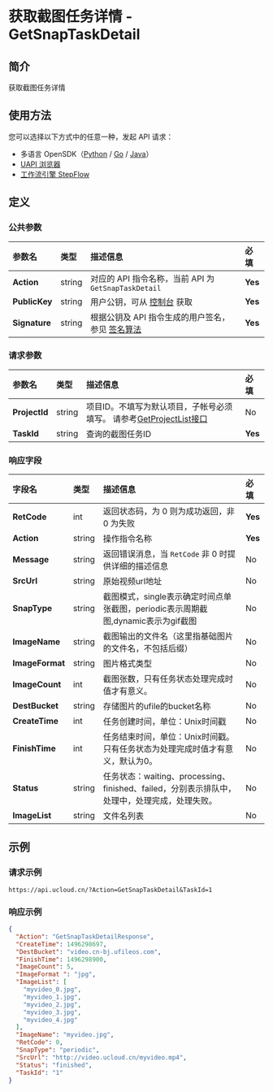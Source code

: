 # 获取截图任务详情 - GetSnapTaskDetail

## 简介

获取截图任务详情





## 使用方法

您可以选择以下方式中的任意一种，发起 API 请求：
- 多语言 OpenSDK（[Python](https://github.com/ucloud/ucloud-sdk-python3) / [Go](https://github.com/ucloud/ucloud-sdk-go) / [Java](https://github.com/ucloud/ucloud-sdk-java)）
- [UAPI 浏览器](https://console.ucloud.cn/uapi/detail?id=GetSnapTaskDetail)
- [工作流引擎 StepFlow](https://console.ucloud.cn/stepflow/manage/)

## 定义

### 公共参数

| 参数名 | 类型 | 描述信息 | 必填 |
|:---|:---|:---|:---|
| **Action**     | string  | 对应的 API 指令名称，当前 API 为 `GetSnapTaskDetail`                        | **Yes** |
| **PublicKey**  | string  | 用户公钥，可从 [控制台](https://console.ucloud.cn/uapi/apikey) 获取                                             | **Yes** |
| **Signature**  | string  | 根据公钥及 API 指令生成的用户签名，参见 [签名算法](api/summary/signature.md)  | **Yes** |

### 请求参数

| 参数名 | 类型 | 描述信息 | 必填 |
|:---|:---|:---|:---|
| **ProjectId** | string | 项目ID。不填写为默认项目，子帐号必须填写。 请参考[GetProjectList接口](api/summary/get_project_list) |No|
| **TaskId** | string | 查询的截图任务ID |**Yes**|

### 响应字段

| 字段名 | 类型 | 描述信息 | 必填 |
|:---|:---|:---|:---|
| **RetCode** | int | 返回状态码，为 0 则为成功返回，非 0 为失败 |**Yes**|
| **Action** | string | 操作指令名称 |**Yes**|
| **Message** | string | 返回错误消息，当 `RetCode` 非 0 时提供详细的描述信息 |No|
| **SrcUrl** | string | 原始视频url地址 |No|
| **SnapType** | string | 截图模式，single表示确定时间点单张截图，periodic表示周期截图,dynamic表示为gif截图 |No|
| **ImageName** | string | 截图输出的文件名（这里指基础图片的文件名，不包括后缀） |No|
| **ImageFormat** | string | 图片格式类型 |No|
| **ImageCount** | int | 截图张数，只有任务状态处理完成时值才有意义。 |No|
| **DestBucket** | string | 存储图片的ufile的bucket名称 |No|
| **CreateTime** | int | 任务创建时间，单位：Unix时间戳 |No|
| **FinishTime** | int | 任务结束时间，单位：Unix时间戳。只有任务状态为处理完成时值才有意义，默认为0。 |No|
| **Status** | string | 任务状态：waiting、processing、finished、failed，分别表示排队中，处理中，处理完成，处理失败。 |No|
| **ImageList** | string | 文件名列表 |No|




## 示例

### 请求示例
    
```
https://api.ucloud.cn/?Action=GetSnapTaskDetail&TaskId=1
```

### 响应示例
    
```json
{
  "Action": "GetSnapTaskDetailResponse",
  "CreateTime": 1496298697,
  "DestBucket": "video.cn-bj.ufileos.com",
  "FinishTime": 1496298900,
  "ImageCount": 5,
  "ImageFormat ": "jpg",
  "ImageList": [
    "myvideo_0.jpg",
    "myvideo_1.jpg",
    "myvideo_2.jpg",
    "myvideo_3.jpg",
    "myvideo_4.jpg"
  ],
  "ImageName": "myvideo.jpg",
  "RetCode": 0,
  "SnapType": "periodic",
  "SrcUrl": "http://video.ucloud.cn/myvideo.mp4",
  "Status": "finished",
  "TaskId": "1"
}
```





